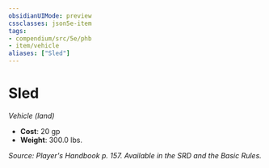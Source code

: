 ```yaml
---
obsidianUIMode: preview
cssclasses: json5e-item
tags:
- compendium/src/5e/phb
- item/vehicle
aliases: ["Sled"]
---
```

# Sled
*Vehicle (land)*  

- **Cost**: 20 gp
- **Weight**: 300.0 lbs.

*Source: Player's Handbook p. 157. Available in the SRD and the Basic Rules.*
